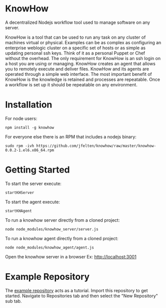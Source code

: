 KnowHow
=========

A decentralized Nodejs workflow tool used to manage software on any server.

KnowHow is a tool that can be used to run any task on any cluster of machines virtual or physical. Examples can be as complex as configuring an enterprise weblogic cluster on a specific set of hosts or as simple as updating personal ssh keys. Think of it as a personal Puppet or Chef without the overhead. The only requirement for KnowHow is an ssh login on a host you are using or managing. KnowHow creates an agent that allows you to remotely execute and deliver files. KnowHow and its agents are operated through a simple web interface. The most important benefit of KnowHow is the knowledge is retained and processes are repeatable. Once a workflow is set up it should be repeatable on any environment.

# Installation

For node users:

    npm install -g knowhow

For everyone else there is an RPM that includes a nodejs binary:

    sudo rpm -ivh https://github.com/jfelten/knowhow/raw/master/knowhow-0.0.2-1.el6.x86_64.rpm

# Getting Started

To start the server execute: 

    startKHServer

To start the agent execute: 

    startKHAgent

To run a knowhow server directly from a cloned project:

    node node_modules/knowhow_server/server.js
  
To run a knowhow agent directly from a cloned project:

    node node_modules/knowhow_agent/agent.js
    
Open the knowhow server in a browser Ex: [http://localhost:3001](http://localhost:3001)

# Example Repository

The [example repository](https://github.com/jfelten/knowhow_example_repo) acts as a tutorial.  Import this repository to get started.  Navigate to Repositories tab and then select the "New Repository" sub tab.
